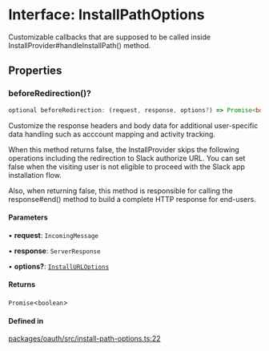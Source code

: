 # Interface: InstallPathOptions

Customizable callbacks that are supposed to be called
inside InstallProvider#handleInstallPath() method.

## Properties

### beforeRedirection()?

```ts
optional beforeRedirection: (request, response, options?) => Promise<boolean>;
```

Customize the response headers and body data for
additional user-specific data handling such as acccount mapping and activity tracking.

When this method returns false, the InstallProvider skips
the following operations including the redirection to Slack authorize URL.
You can set false when the visiting user is not eligible to proceed with the Slack app installation flow.

Also, when returning false, this method is responsible for calling the response#end() method
to build a complete HTTP response for end-users.

#### Parameters

• **request**: `IncomingMessage`

• **response**: `ServerResponse`

• **options?**: [`InstallURLOptions`](Interface.InstallURLOptions.md)

#### Returns

`Promise`\<`boolean`\>

#### Defined in

[packages/oauth/src/install-path-options.ts:22](https://github.com/slackapi/node-slack-sdk/blob/main/packages/oauth/src/install-path-options.ts#L22)
